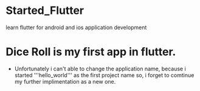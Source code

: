 # Started_Flutter
learn flutter for android and ios application development

# Dice Roll is my first app in flutter.
- Unfortunately i can't able to change the application name, because i started '''hello_world''' as the first project name so, i forget to comtinue my further implimentation as a new one.

